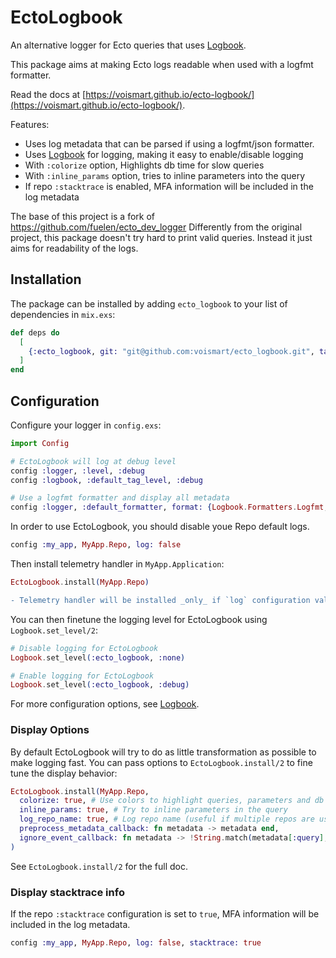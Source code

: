 # EctoLogbook

An alternative logger for Ecto queries that uses [Logbook](https://hex.pm/packages/logbook).

This package aims at making Ecto logs readable when used with a logfmt formatter.

Read the docs at [https://voismart.github.io/ecto-logbook/](https://voismart.github.io/ecto-logbook/).

Features:

- Uses log metadata that can be parsed if using a logfmt/json formatter.
- Uses [Logbook](https://hex.pm/packages/logbook) for logging, making it easy to enable/disable logging
- With `:colorize` option, Highlights db time for slow queries
- With `:inline_params` option, tries to inline parameters into the query
- If repo `:stacktrace` is enabled, MFA information will be included in the log metadata

The base of this project is a fork of https://github.com/fuelen/ecto_dev_logger
Differently from the original project, this package doesn't try hard to print valid queries.
Instead it just aims for readability of the logs.

## Installation

The package can be installed by adding `ecto_logbook` to your list of dependencies in `mix.exs`:

```elixir
def deps do
  [
    {:ecto_logbook, git: "git@github.com:voismart/ecto_logbook.git", tag: "v1.14.1"}
  ]
end
```

## Configuration

Configure your logger in `config.exs`:

```elixir
import Config

# EctoLogbook will log at debug level
config :logger, :level, :debug
config :logbook, :default_tag_level, :debug

# Use a logfmt formatter and display all metadata
config :logger, :default_formatter, format: {Logbook.Formatters.Logfmt, :format}, metadata: :all
```

In order to use EctoLogbook, you should disable youe Repo default logs.

```elixir
config :my_app, MyApp.Repo, log: false
```

Then install telemetry handler in `MyApp.Application`:

```elixir
EctoLogbook.install(MyApp.Repo)
```

```diff
- Telemetry handler will be installed _only_ if `log` configuration value is set to `false`.
```

You can then finetune the logging level for EctoLogbook using `Logbook.set_level/2`:

```elixir
# Disable logging for EctoLogbook
Logbook.set_level(:ecto_logbook, :none)

# Enable logging for EctoLogbook
Logbook.set_level(:ecto_logbook, :debug)
```

For more configuration options, see [Logbook](https://hexdocs.pm/logbook/Logbook.html).

### Display Options

By default EctoLogbook will try to do as little transformation as possible to make logging fast.
You can pass options to `EctoLogbook.install/2` to fine tune the display behavior:

```elixir
EctoLogbook.install(MyApp.Repo,
  colorize: true, # Use colors to highlight queries, parameters and db time
  inline_params: true, # Try to inline parameters in the query
  log_repo_name: true, # Log repo name (useful if multiple repos are used)
  preprocess_metadata_callback: fn metadata -> metadata end,
  ignore_event_callback: fn metadata -> !String.match(metadata[:query], ~r/SELECT/)  end
)
```

See `EctoLogbook.install/2` for the full doc.

### Display stacktrace info

If the repo `:stacktrace` configuration is set to `true`, MFA information will be included in the log metadata.

```elixir
config :my_app, MyApp.Repo, log: false, stacktrace: true
```
